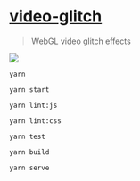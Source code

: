 # [video-glitch](https://ustymukhman.github.io/video-glitch/public/) #

>  WebGL video glitch effects

![](./public/preview.gif)

`yarn`

`yarn start`

`yarn lint:js`

`yarn lint:css`

`yarn test`

`yarn build`

`yarn serve`

